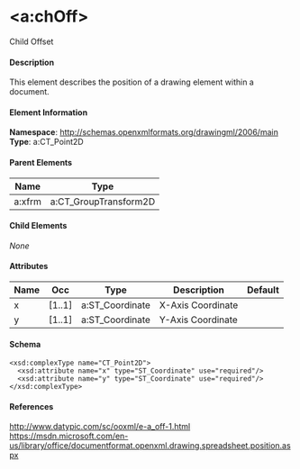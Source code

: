 # &lt;a:chOff&gt;

Child Offset

#### Description

This element describes the position of a drawing element within a document.

#### Element Information

**Namespace**: http://schemas.openxmlformats.org/drawingml/2006/main
**Type**: a:CT_Point2D

#### Parent Elements

Name             | Type
---------------- | ----------------------------------
a:xfrm           | a:CT_GroupTransform2D

#### Child Elements

*None*

#### Attributes

Name   | Occ    | Type            | Description       | Default
------ | ------ | --------------- | ----------------- | -------
x      | [1..1] | a:ST_Coordinate | X-Axis Coordinate | 
y      | [1..1] | a:ST_Coordinate | Y-Axis Coordinate | 

#### Schema

```
<xsd:complexType name="CT_Point2D">
  <xsd:attribute name="x" type="ST_Coordinate" use="required"/>
  <xsd:attribute name="y" type="ST_Coordinate" use="required"/>
</xsd:complexType>
```

#### References

http://www.datypic.com/sc/ooxml/e-a_off-1.html
https://msdn.microsoft.com/en-us/library/office/documentformat.openxml.drawing.spreadsheet.position.aspx
